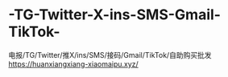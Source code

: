 # -TG-Twitter-X-ins-SMS-Gmail-TikTok-
电报/TG/Twitter/推X/ins/SMS/接码/Gmail/TikTok/自助购买批发
https://huanxiangxiang-xiaomaipu.xyz/
